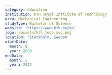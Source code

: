 ```yaml
---
category: education
institution: KTH Royal Institute of Technology
area: Mechanical Engineering
studyType: Bachelor of Science
website: 'https://www.kth.se/en'
logo: /assets/kth_logo.svg.png
location: 'Stockholm, Sweden'
startDate:
  month: 8
  year: 2009
endDate:
  month: 5
  year: 2012
---
```

